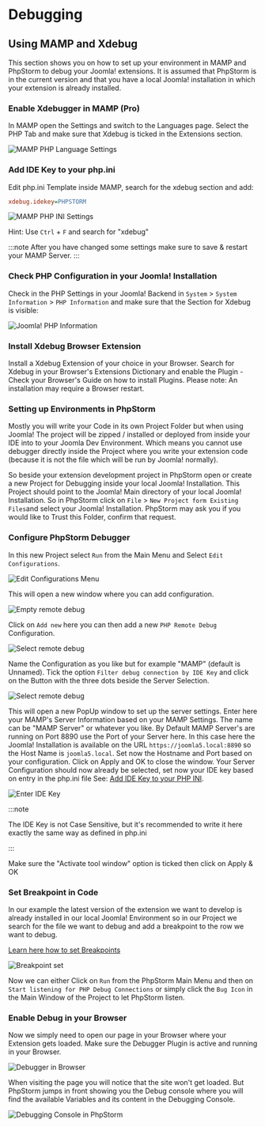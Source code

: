 Debugging
========

## Using MAMP and Xdebug

This section shows you on how to set up your environment in MAMP and PhpStorm to debug your Joomla! extensions.
It is assumed that PhpStorm is in the current version and that you have a local Joomla! installation in which your
extension is already installed.

### Enable Xdebugger in MAMP (Pro)

In MAMP open the Settings and switch to the Languages page. Select the PHP Tab and make sure that Xdebug is ticked in
the Extensions section.

![MAMP PHP Language Settings](./assets/mamp_language_settings.png)

### Add IDE Key to your php.ini

Edit php.ini Template inside MAMP, search for the xdebug section and add:

```ini php.ini
xdebug.idekey=PHPSTORM
```

![MAMP PHP INI Settings](./assets/php_ini_setup.png)

Hint: Use `Ctrl` + `F` and search for "xdebug"

:::note
  After you have changed some settings make sure to save & restart your MAMP Server.
:::

### Check PHP Configuration in your Joomla! Installation

Check in the PHP Settings in your Joomla! Backend in `System` > `System Information` > `PHP
Information` and make sure that the Section for Xdebug is visible:

![Joomla! PHP Information](./assets/xdebug_top.jpg)

### Install Xdebug Browser Extension

Install a Xdebug Extension of your choice in your Browser. Search for Xdebug in your Browser's Extensions Dictionary
and enable the Plugin - Check your Browser's Guide on how to install Plugins. Please note: An installation may require
a Browser restart.

### Setting up Environments in PhpStorm

Mostly you will write your Code in its own Project Folder but when using Joomla! The project will be zipped / installed
or deployed from inside your IDE into to your Joomla Dev Environment. Which means you cannot use debugger directly
inside the Project where you write your extension code (because it is not the file which will be run by Joomla!
normally).

So beside your extension development project in PhpStorm open or create a new Project for Debugging inside your local
Joomla! Installation. This Project should point to the Joomla! Main directory of your local Joomla! Installation. So in
PhpStorm click on `File` > `New Project form Existing Files`and select your Joomla! Installation. PhpStorm may ask you
if you would like to Trust this Folder, confirm that request.

### Configure PhpStorm Debugger

In this new Project select `Run` from the Main Menu and Select `Edit Configurations`.

![Edit Configurations Menu](./assets/run_edit_configurations.png)

This will open a new window where you can add configuration.

![Empty remote debug](./assets/empty_run_debug_config.png)

Click on `Add new` here you can then add a new `PHP Remote Debug` Configuration.

![Select remote debug](./assets/select_php_remote_debug.png)

Name the Configuration as you like but for example "MAMP" (default is Unnamed).
Tick the option `Filter debug connection by IDE Key` and click on the Button with the three dots beside the Server
Selection.

![Select remote debug](./assets/start_configuration.png)

This will open a new PopUp window to set up the server settings. Enter here your MAMP's Server Information based on your
MAMP Settings.
The name can be "MAMP Server" or whatever you like. By Default MAMP Server's are running on Port 8890 use the Port of
your Server here. In this case here the Joomla! Installation is available on the URL `https://joomla5.local:8890` so the
Host Name is `joomla5.local`. Set now the Hostname and Port based on your configuration.
Click on Apply and OK to close the window. Your Server Configuration should now already be selected, set now your IDE
key based on entry in the php.ini file See: [Add IDE Key to your PHP INI](#add-ide-key-to-your-phpini).

![Enter IDE Key](./assets/edit_mamp_server_settings_phpstorm.png)

:::note

The IDE Key is not Case Sensitive, but it's recommended to write it here exactly the same way as defined in php.ini

:::

Make sure the "Activate tool window" option is ticked then click on Apply & OK

### Set Breakpoint in Code

In our example the latest version of the extension we want to develop is already installed in our local Joomla!
Environment so in our Project we search for the file we want to debug and add a breakpoint to the row we want to debug.

[Learn here how to set Breakpoints](https://www.jetbrains.com/help/phpstorm/using-breakpoints.html#set-breakpoints)

![Breakpoint set](./assets/add_breakpoint.png)

Now we can either Click on `Run` from the PhpStorm Main Menu and then on `Start listening for PHP Debug Connections` or
simply click the `Bug Icon` in the Main Window of the Project to let PhpStorm listen.

### Enable Debug in your Browser

Now we simply need to open our page in your Browser where your Extension gets loaded. Make sure the Debugger Plugin is
active and running in your Browser.

![Debugger in Browser](./assets/enable_debug_inBrowser.png)

When visiting the page you will notice that the site won't get loaded. But PhpStorm jumps in front showing you the Debug
console where you will find the available Variables and its content in the Debugging Console.

![Debugging Console in PhpStorm](./assets/debug_console.png)






















